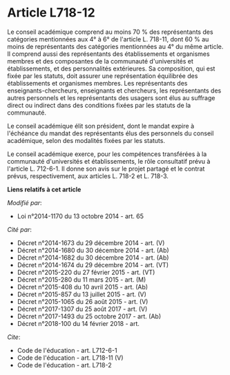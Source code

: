 # Article L718-12

Le conseil académique comprend au moins 70 % des représentants des catégories mentionnées aux 4° à 6° de l'article L. 718-11,
dont 60 % au moins de représentants des catégories mentionnées au 4° du même article. Il comprend aussi des représentants des
établissements et organismes membres et des composantes de la communauté d'universités et établissements, et des
personnalités extérieures. Sa composition, qui est fixée par les statuts, doit assurer une représentation équilibrée des
établissements et organismes membres. Les représentants des enseignants-chercheurs, enseignants et chercheurs, les
représentants des autres personnels et les représentants des usagers sont élus au suffrage direct ou indirect dans des
conditions fixées par les statuts de la communauté.

Le conseil académique élit son président, dont le mandat expire à l'échéance du mandat des représentants élus des personnels
du conseil académique, selon des modalités fixées par les statuts. 

Le conseil académique exerce, pour les compétences transférées à la communauté d'universités et établissements, le rôle
consultatif prévu à l'article L. 712-6-1. Il donne son avis sur le projet partagé et le contrat prévus, respectivement, aux
articles L. 718-2 et L. 718-3.

**Liens relatifs à cet article**

_Modifié par_:

  - Loi n°2014-1170 du 13 octobre 2014 - art. 65

_Cité par_:

  - Décret n°2014-1673 du 29 décembre 2014 - art. (V)
  - Décret n°2014-1680 du 30 décembre 2014 - art. (Ab)
  - Décret n°2014-1682 du 30 décembre 2014 - art. (Ab)
  - Décret n°2014-1674 du 29 décembre 2014 - art. (VT)
  - Décret n°2015-220 du 27 février 2015 - art. (VT)
  - Décret n°2015-280 du 11 mars 2015 - art. (M)
  - Décret n°2015-408 du 10 avril 2015 - art. (Ab)
  - Décret n°2015-857 du 13 juillet 2015 - art. (V)
  - Décret n°2015-1065 du 26 août 2015 - art. (V)
  - Décret n°2017-1307 du 25 août 2017 - art. (V)
  - Décret n°2017-1493 du 25 octobre 2017 - art. (Ab)
  - Décret n°2018-100 du 14 février 2018 - art.

_Cite_:

  - Code de l'éducation - art. L712-6-1
  - Code de l'éducation - art. L718-11 (V)
  - Code de l'éducation - art. L718-2
